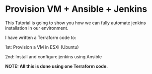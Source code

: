 # Provision VM + Ansible + Jenkins
This Tutorial is going to show you how we can fully automate jenkins installation in our environment.

I have written a Terraform code to:

1st: Provision a VM in ESXi (Ubuntu)

2nd: Install and configure jenkins using Ansible

**NOTE: All this is done using one Terraform code.**

